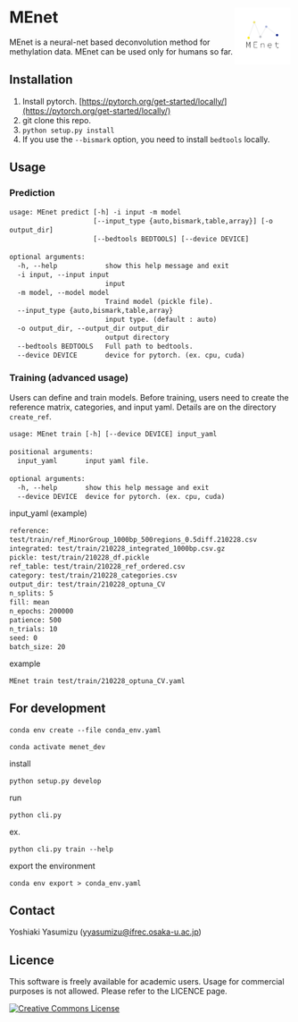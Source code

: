 # MEnet <img src="./img/MEnet.png" width="20%" align="right" />

MEnet is a neural-net based deconvolution method for methylation data. MEnet can be used only for humans so far.

## Installation

1. Install pytorch. [https://pytorch.org/get-started/locally/](https://pytorch.org/get-started/locally/)
2. git clone this repo.
3. `python setup.py install`
4. If you use the `--bismark` option, you need to install `bedtools` locally.

## Usage

### Prediction

```
usage: MEnet predict [-h] -i input -m model
                     [--input_type {auto,bismark,table,array}] [-o output_dir]
                     [--bedtools BEDTOOLS] [--device DEVICE]

optional arguments:
  -h, --help            show this help message and exit
  -i input, --input input
                        input
  -m model, --model model
                        Traind model (pickle file).
  --input_type {auto,bismark,table,array}
                        input type. (default : auto)
  -o output_dir, --output_dir output_dir
                        output directory
  --bedtools BEDTOOLS   Full path to bedtools.
  --device DEVICE       device for pytorch. (ex. cpu, cuda)
```

### Training (advanced usage)

Users can define and train models. Before training, users need to create the reference matrix, categories, and input yaml. Details are on the directory `create_ref`.

```
usage: MEnet train [-h] [--device DEVICE] input_yaml

positional arguments:
  input_yaml       input yaml file.

optional arguments:
  -h, --help       show this help message and exit
  --device DEVICE  device for pytorch. (ex. cpu, cuda)
```

input_yaml (example)

```
reference: test/train/ref_MinorGroup_1000bp_500regions_0.5diff.210228.csv
integrated: test/train/210228_integrated_1000bp.csv.gz
pickle: test/train/210228_df.pickle
ref_table: test/train/210228_ref_ordered.csv
category: test/train/210228_categories.csv
output_dir: test/train/210228_optuna_CV
n_splits: 5
fill: mean
n_epochs: 200000
patience: 500
n_trials: 10
seed: 0
batch_size: 20
```

example 

```
MEnet train test/train/210228_optuna_CV.yaml 
```

## For development

```
conda env create --file conda_env.yaml
```

```
conda activate menet_dev
```

install 

```
python setup.py develop
```

run 

```
python cli.py
```

ex.

```
python cli.py train --help
```

export the environment

```
conda env export > conda_env.yaml
```

## Contact

Yoshiaki Yasumizu ([yyasumizu@ifrec.osaka-u.ac.jp](yyasumizu@ifrec.osaka-u.ac.jp))

## Licence

This software is freely available for academic users. Usage for commercial purposes is not allowed. Please refer to the LICENCE page.

<a rel="license" href="http://creativecommons.org/licenses/by-nc/4.0/"><img alt="Creative Commons License" style="border-width:0" src="https://i.creativecommons.org/l/by-nc/4.0/88x31.png" /></a>
